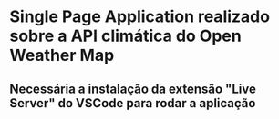 # Single Page Application realizado sobre a API climática do Open Weather Map

## Necessária a instalação da extensão "Live Server" do VSCode para rodar a aplicação
